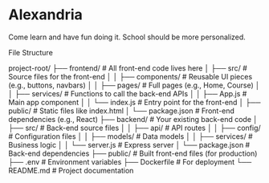 # Alexandria
Come learn and have fun doing it. School should be more personalized.

File Structure

project-root/
├── frontend/              # All front-end code lives here
│   ├── src/              # Source files for the front-end
│   │   ├── components/   # Reusable UI pieces (e.g., buttons, navbars)
│   │   ├── pages/        # Full pages (e.g., Home, Course)
│   │   ├── services/     # Functions to call the back-end APIs
│   │   ├── App.js        # Main app component
│   │   └── index.js      # Entry point for the front-end
│   ├── public/           # Static files like index.html
│   └── package.json      # Front-end dependencies (e.g., React)
├── backend/               # Your existing back-end code
│   ├── src/              # Back-end source files
│   │   ├── api/          # API routes
│   │   ├── config/       # Configuration files
│   │   ├── models/       # Data models
│   │   ├── services/     # Business logic
│   │   └── server.js     # Express server
│   └── package.json      # Back-end dependencies
├── public/                # Built front-end files (for production)
├── .env                   # Environment variables
├── Dockerfile             # For deployment
└── README.md              # Project documentation
